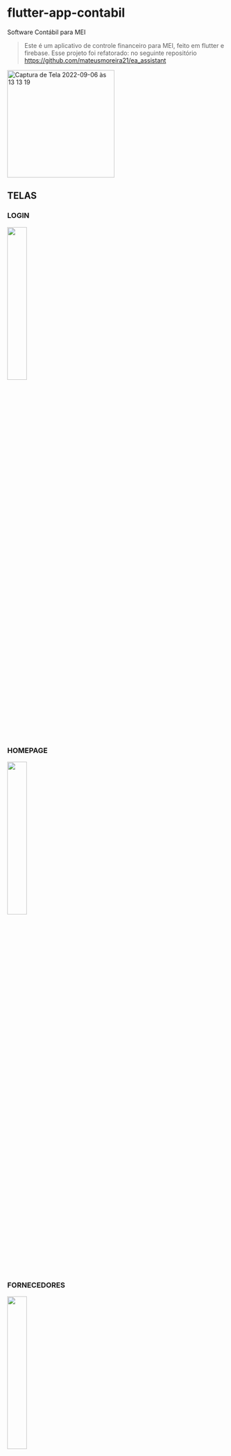 # flutter-app-contabil
Software Contábil para MEI

> Este é um aplicativo de controle financeiro para MEI, feito em flutter e firebase.
Esse projeto foi refatorado: no seguinte repositório https://github.com/mateusmoreira21/ea_assistant

<img width="247" alt="Captura de Tela 2022-09-06 às 13 13 19" src="https://user-images.githubusercontent.com/50497092/188684862-7effeb4e-4ead-4d38-be9a-aa350ede9200.png">





## TELAS



<h3>LOGIN</h3>
<img src="https://i.imgur.com/ZwaMwrq.png" width="30%" height="auto">
<h3>HOMEPAGE</h3>
<img src="https://i.imgur.com/InFwAsQ.png" width="30%" height="auto">
<h3>FORNECEDORES</h3>
<img src="https://i.imgur.com/b7fLhOb.png" width="30%" height="auto">
<h3>LANÇAMENTOS</h3>
<img src="https://i.imgur.com/frAKSlF.png" width="30%" height="auto">
<h3>DASHBOARD</h3>
<img src="https://i.imgur.com/NuA4lql.png" width="30%" height="auto">
<h3>QRCODE</h3>
<img src="https://i.imgur.com/Y12kpFu.png" width="30%" height="auto">
